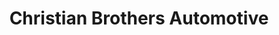 ---
title: "Christian Brothers Automotive"
url: /ankeny/christian-brothers-automotive/
shop: car repair
---